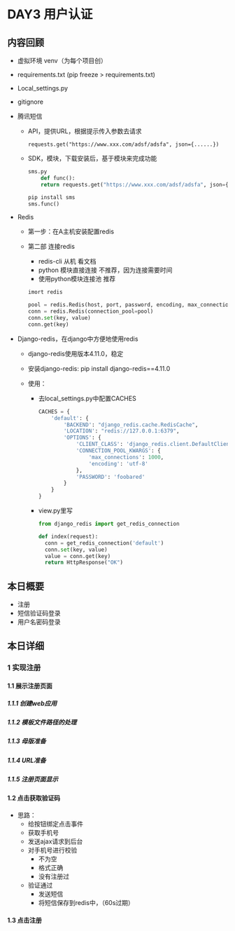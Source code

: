 # DAY3 用户认证

## 内容回顾

- 虚拟环境 venv（为每个项目创）

- requirements.txt (pip freeze > requirements.txt)

- Local_settings.py

- gitignore

- 腾讯短信

  - API，提供URL，根据提示传入参数去请求

    ```
    requests.get("https://www.xxx.com/adsf/adsfa", json={......})
    ```

  - SDK，模块，下载安装后，基于模块来完成功能

    ```python
    sms.py
    	def func():
        return requests.get("https://www.xxx.com/adsf/adsfa", json={......})
    ```

    ```python
    pip install sms
    sms.func()
    ```

- Redis

  - 第一步：在A主机安装配置redis

  - 第二部 连接redis

    - redis-cli 从机 看文档
    - python 模块直接连接  不推荐，因为连接需要时间
    - 使用python模块连接池 推荐

    ```python
    imort redis
    
    pool = redis.Redis(host, port, password, encoding, max_connections=1000)
    conn = redis.Redis(connection_pool=pool)
    conn.set(key, value)
    conn.get(key)
    ```

- Django-redis，在django中方便地使用redis

  - django-redis使用版本4.11.0，稳定

  - 安装django-redis: pip install django-redis==4.11.0

  - 使用：

    - 去local_settings.py中配置CACHES
  
      ```python
      CACHES = {
          'default': {
              'BACKEND': "django_redis.cache.RedisCache",
              'LOCATION': "redis://127.0.0.1:6379",
              'OPTIONS': {
                  'CLIENT_CLASS': 'django_redis.client.DefaultClient',
                  'CONNECTION_POOL_KWARGS': {
                      'max_connections': 1000,
                      'encoding': 'utf-8'
                  },
                  'PASSWORD': 'foobared'
              }
          }
      }
      
      ```
  
    - view.py里写
  
      ```python
      from django_redis import get_redis_connection
      
      def index(request):
        conn = get_redis_connection('default')
        conn.set(key, value)
        value = conn.get(key)
        return HttpResponse("OK")
      ```
  
      
  
      
  

## 本日概要

- 注册
- 短信验证码登录
- 用户名密码登录

## 本日详细
### 1 实现注册
#### 1.1 展示注册页面
##### 1.1.1 创建web应用

##### 1.1.2 模板文件路径的处理

##### 1.1.3 母版准备

##### 1.1.4 URL准备

##### 1.1.5 注册页面显示

#### 1.2 点击获取验证码

- 思路：
  - 给按钮绑定点击事件
  - 获取手机号
  - 发送ajax请求到后台
  - 对手机号进行校验
    - 不为空
    - 格式正确
    - 没有注册过
  - 验证通过
    - 发送短信
    - 将短信保存到redis中，（60s过期）

#### 1.3 点击注册

